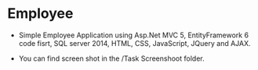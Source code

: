 # Employee

- Simple Employee Application using Asp.Net MVC 5, EntityFramework 6 code fisrt, SQL server 2014, HTML, CSS, JavaScript, JQuery and AJAX.

- You can find screen shot in the /Task Screenshoot folder.
